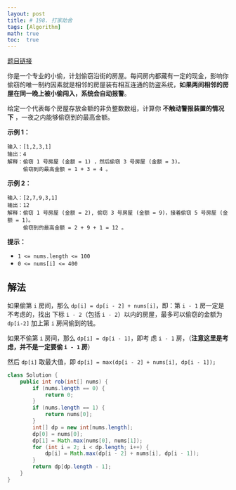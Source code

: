 ```yaml
---
layout: post
title: # 198. 打家劫舍
tags: [Algorithm]
math: true
toc:  true
---
```


[题目链接](https://leetcode.cn/problems/house-robber/)

你是一个专业的小偷，计划偷窃沿街的房屋。每间房内都藏有一定的现金，影响你偷窃的唯一制约因素就是相邻的房屋装有相互连通的防盗系统，**如果两间相邻的房屋在同一晚上被小偷闯入，系统会自动报警**。

给定一个代表每个房屋存放金额的非负整数数组，计算你 **不触动警报装置的情况下** ，一夜之内能够偷窃到的最高金额。

**示例 1：**

```
输入：[1,2,3,1]
输出：4
解释：偷窃 1 号房屋 (金额 = 1) ，然后偷窃 3 号房屋 (金额 = 3)。
     偷窃到的最高金额 = 1 + 3 = 4 。
```

**示例 2：**

```
输入：[2,7,9,3,1]
输出：12
解释：偷窃 1 号房屋 (金额 = 2), 偷窃 3 号房屋 (金额 = 9)，接着偷窃 5 号房屋 (金额 = 1)。
     偷窃到的最高金额 = 2 + 9 + 1 = 12 。
```

**提示：**

- `1 <= nums.length <= 100`
- `0 <= nums[i] <= 400`

## 解法

如果偷第 `i` 房间，那么 `dp[i] = dp[i - 2] + nums[i]`，即：第 `i - 1` 房一定是不考虑的，找出 下标 `i - 2`（包括 `i - 2`）以内的房屋，最多可以偷窃的金额为 `dp[i-2]` 加上第 `i` 房间偷到的钱。

如果不偷第 `i` 房间，那么 `dp[i] = dp[i - 1]`，即考 虑 `i - 1` 房，（**注意这里是考虑，并不是一定要偷 `i - 1` 房**）

然后 `dp[i]` 取最大值，即 `dp[i] = max(dp[i - 2] + nums[i], dp[i - 1]);`

```java
class Solution {
    public int rob(int[] nums) {
        if (nums.length == 0) {
            return 0;
        }
        if (nums.length == 1) {
            return nums[0];
        }
        int[] dp = new int[nums.length];
        dp[0] = nums[0];
        dp[1] = Math.max(nums[0], nums[1]);
        for (int i = 2; i < dp.length; i++) {
            dp[i] = Math.max(dp[i - 2] + nums[i], dp[i - 1]);
        }
        return dp[dp.length - 1];
    }
}
```

